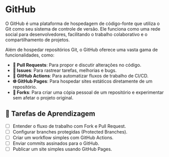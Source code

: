 # GitHub

O GitHub é uma plataforma de hospedagem de código-fonte que utiliza o Git como seu sistema de controle de versão. Ele funciona como uma rede social para desenvolvedores, facilitando o trabalho colaborativo e o compartilhamento de projetos.

Além de hospedar repositórios Git, o GitHub oferece uma vasta gama de funcionalidades, como:

- **🔀 Pull Requests**: Para propor e discutir alterações no código.
- **🐛 Issues**: Para rastrear tarefas, melhorias e bugs.
- **🤖 GitHub Actions**: Para automatizar fluxos de trabalho de CI/CD.
- **🌐 GitHub Pages**: Para hospedar sites estáticos diretamente de um repositório.
- **🍴 Forks**: Para criar uma cópia pessoal de um repositório e experimentar sem afetar o projeto original.

## 📝 Tarefas de Aprendizagem

- [ ] Entender o fluxo de trabalho com Fork e Pull Request.
- [ ] Configurar branches protegidas (Protected Branches).
- [ ] Criar um workflow simples com GitHub Actions.
- [ ] Enviar commits assinados para o GitHub.
- [ ] Publicar um site simples usando GitHub Pages.
